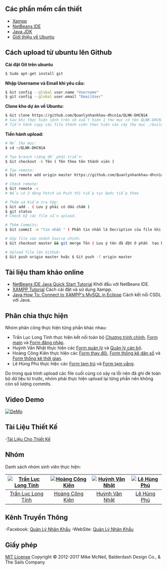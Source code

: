 
<p align="center"><a href="https://github.com/Quanlynhankhau-dhcn1a/QLNK-DHCN1A"><img alt="" src="https://www.vectorlogo.zone/logos/java/java-card.png" title="Quản lý nhân khẩu bằng Java"/></a></p>


## Các phần mềm cần thiết &nbsp;
- [Xampp](https://www.apachefriends.org/index.html)
- [NetBeans IDE](https://netbeans.org/)
- [Java JDK](http://www.oracle.com/technetwork/java/javase/downloads/index-jsp-138363.html)
- [Giới thiệu về Ubuntu](https://github.com/Quanlynhankhau-dhcn1a/QLNK-DHCN1A/blob/master/Gioi%20thieu%20ubuntu.md)

## Cách upload từ ubuntu lên Github

**Cài đặt Git trên ubuntu**
```sh
$ Sudo apt-get install git
```

**Nhập Username và Email khi yêu cầu:**
```sh
$ Git config --global user.name "Username"
$ git config --global user.email "EmailUser"
```

**Clone kho dự án về Ubuntu:**
```sh
$ Git clone https://github.com/Quanlynhankhau-dhcn1a/QLNK-DHCN1A
# Sau khi thực hiện lệnh trên sẽ xuất hiện 1 thư mục có tên QLNK-DHCN1A trong home
# Tiến hành copy cái file thành viên thực hiện vào cây thư mục ./build/classes/gui
```

**Tiến hành upload:**
```sh
# Mở thư mục:
$ cd ~/QLNK-DHCN1A

# Tạo branch riêng để phát triển:
$ Git checkout -b Tên ( Tên theo tên thành viên )

# Tạo remote:
$ Git remote add origin master https://github.com/Quanlynhankhau-dhcn1a/QLNK-DHCN1A

# Check remote:
$ Git remote -v
# Nếu có 2 dòng Fetch và Push thì tiếp tục bước tiếp theo

# Thêm và Kiểm tra tệp:
$ Git add . ( Lưu ý phải có dấu chấm )
$ git status
# Check kỹ các file cần upload.

# Thêm Commits:
$ Git commit -m "tin nhắn " ( Phần tin nhắn là Decription của file khi upload lên Github )

# Gộp file vào nhánh Source chính:
$ Git checkout master && git merge Tên ( Lưu ý tên đã đặt ở phần  tạo branch )

# Upload file lên Github:
$ Git push origin master hoặc $ Git push -f origin master
```

## Tài liệu tham khảo online
- [NetBeans IDE Java Quick Start Tutorial](https://netbeans.org/kb/docs/java/quickstart.html) Khởi đầu với NetBeans IDE.
- [XAMPP Tutorial](https://blog.udemy.com/xampp-tutorial/) Cách cài đặt và sử dụng Xampp.
- [Java How To: Connect to XAMPP's MySQL in Eclipse](https://nodehead.com/java-how-to-connect-to-xampps-mysql-in-eclipse/) Cách kết nối CSDL với Java.


## Phân chia thực hiện
Nhóm phân công thực hiện từng phần khác nhau:
- Trần Lục Long Tính thực hiện kết nối toàn bộ [Chương trình chính](https://github.com/Quanlynhankhau-dhcn1a/QLNK-DHCN1A), [Form main](https://github.com/Quanlynhankhau-dhcn1a/QLNK-DHCN1A/tree/master/build/classes/gui) và [Form đăng nhập](https://github.com/Quanlynhankhau-dhcn1a/QLNK-DHCN1A/tree/master/build/classes/gui).
- Huỳnh Vân Nhật thực hiện các [Form quản lý](https://github.com/Quanlynhankhau-dhcn1a/QLNK-DHCN1A/tree/master/build/classes/gui) và [Quản lý cán bộ](https://github.com/Quanlynhankhau-dhcn1a/QLNK-DHCN1A/tree/master/build/classes/gui).
- Hoàng Công Kiên thực hiện các [Form thay đổi](https://github.com/Quanlynhankhau-dhcn1a/QLNK-DHCN1A/tree/master/build/classes/gui), [Form thống kê dân số](https://github.com/Quanlynhankhau-dhcn1a/QLNK-DHCN1A/tree/master/build/classes/gui) và [Form thống kê thời gian](https://github.com/Quanlynhankhau-dhcn1a/QLNK-DHCN1A/tree/master/build/classes/gui).
- Lê Hùng Phú thực hiệc các [Form tạm trú](https://github.com/Quanlynhankhau-dhcn1a/QLNK-DHCN1A/tree/master/build/classes/gui) và [Form tạm vắng](https://github.com/Quanlynhankhau-dhcn1a/QLNK-DHCN1A/tree/master/build/classes/gui).

Do trong quá trình upload các file cuối cùng có xảy ra lỗi nên đã ghi đè toàn bộ dữ liệu từ trước, nhóm phải thực hiện upload lại từng phần nên không còn số lượng commits.
## Video Demo
[![DeMo](https://scontent.fsgn2-2.fna.fbcdn.net/v/t35.0-12/20182501_1776692762347715_146635551_o.png?oh=c2f8e6d04c88be4839eaeb3d73f0fc44&oe=596DAC9A)](https://www.youtube.com/watch?v=EiGLOiibU3U)
## Tài Liệu Thiết Kế 
-[Tài Liệu Cho Thiết Kế](https://github.com/Quanlynhankhau-dhcn1a/QLNK-DHCN1A/blob/master/TaiLieuThietKe.md)
## Nhóm
Danh sách nhóm sinh viên thực hiện:

[![Trần Lục Long Tính](https://scontent.fsgn2-2.fna.fbcdn.net/v/t34.0-12/20134438_1307982839301077_214408582_n.png?oh=1cc59a8747489e0e8064554f82c290fe&oe=596D4EC8)](https://www.facebook.com/tinh.dk) |  [![Hoàng Công Kiên](https://scontent.fsgn2-2.fna.fbcdn.net/v/t34.0-12/20134489_1307983665967661_1170340642_n.png?oh=a3b4add24ab2b13014fe5a38a40f2b2e&oe=596D4C0A)](https://www.facebook.com/hck1996)| [![Huỳnh Vân Nhật](https://scontent.fsgn2-2.fna.fbcdn.net/v/t34.0-12/20158127_1307988119300549_1205138497_n.png?oh=05242942415bac4262f4c753c859310e&oe=596D3807)](https://www.facebook.com/hvn96) | [![Lê Hùng Phú](https://scontent.fsgn2-2.fna.fbcdn.net/v/t34.0-12/20067846_1307985349300826_588960186_n.png?oh=3044000b758ba118cf5be36feb5ee44a&oe=596C431A)](https://www.facebook.com/lynklee.le)
:---:|:---:|:---:|:---:
[Trần Lục Long Tính](https://github.com/tinhdk1) | [Hoàng Công Kiên](https://github.com/deepink2) | [Huỳnh Vân Nhật](https://github.com/huynhvannhat) | [Lê Hùng Phú](https://github.com/lehungphu)

## Kênh Truyền Thông 
-Facebook: [Quản Lý Nhân Khẩu](https://www.facebook.com/quanlynhankhau/)
-WebSite: [Quản Lý Nhân Khẩu](https://quanlynhankhau-dhcn1a.github.io/QLNK-DHCN1A/)
## Giấy phép

[MIT License](https://vi.wikipedia.org/wiki/Gi%E1%BA%A5y_ph%C3%A9p_MIT)  Copyright © 2012-2017 Mike McNeil, Balderdash Design Co., & The Sails Company

